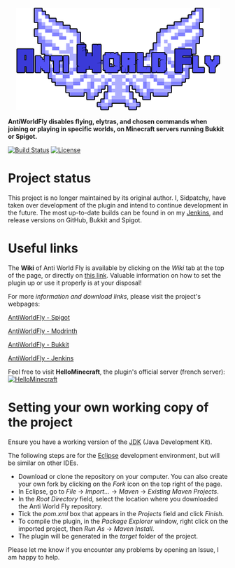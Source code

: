 <p align="center">
<img src ="https://github.com/PyvesB/AntiWorldFly/blob/master/images/banner.png?raw=true" />
</p>

**AntiWorldFly disables flying, elytras, and chosen commands when joining or playing in specific worlds, on Minecraft servers running Bukkit or Spigot.**

[![Build Status](https://ci.sidpatchy.com/buildStatus/icon?job=AntiWorldFly&style=flat-square)](https://ci.sidpatchy.com/job/AntiWorldFly/)
[![License](https://img.shields.io/github/license/PyvesB/AntiWorldFly?style=flat-square)](https://github.com/PyvesB/AntiWorldFly/blob/master/LICENSE)

# Project status

This project is no longer maintained by its original author. I, Sidpatchy, have taken over development of the plugin and intend to continue development in the future. The most up-to-date builds can be found in on my [Jenkins](https://ci.sidpatchy.com/job/AntiWorldFly/), and release versions on GitHub, Bukkit and Spigot.

# Useful links

The **Wiki** of Anti World Fly is available by clicking on the *Wiki* tab at the top of the page, or directly on [this link](https://github.com/PyvesB/AntiWorldFly/wiki). Valuable information on how to set the plugin up or use it properly is at your disposal!

For more *information and download links*, please visit the project's webpages:

[AntiWorldFly - Spigot](https://www.spigotmc.org/resources/anti-world-fly.5357/)

[AntiWorldFly - Modrinth](https://modrinth.com/plugin/antiworldfly)

[AntiWorldFly - Bukkit](http://dev.bukkit.org/bukkit-plugins/anti-world-fly/)

[AntiWorldFly - Jenkins](https://ci.sidpatchy.com/job/AntiWorldFly/)

Feel free to visit **HelloMinecraft**, the plugin's official server (french server):
[![HelloMinecraft](http://img11.hostingpics.net/pics/487719servericon.png)](http://hellominecraft.fr/)

# Setting your own working copy of the project

Ensure you have a working version of the [JDK](http://www.oracle.com/technetwork/java/javase/downloads/jdk8-downloads-2133151.html) (Java Development Kit).

The following steps are for the [Eclipse](https://eclipse.org/) development environment, but will be similar on other IDEs.

* Download or clone the repository on your computer. You can also create your own fork by clicking on the *Fork* icon on the top right of the page.
* In Eclipse, go to *File* -> *Import...* -> *Maven* -> *Existing Maven Projects*.
* In the *Root Directory* field, select the location where you downloaded the Anti World Fly repository.
* Tick the *pom.xml* box that appears in the *Projects* field and click *Finish*.
* To compile the plugin, in the *Package Explorer* window, right click on the imported project, then *Run As* -> *Maven Install*.
* The plugin will be generated in the *target* folder of the project.

Please let me know if you encounter any problems by opening an Issue, I am happy to help.
